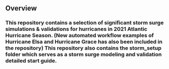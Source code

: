 ## Overview
### This repository contains a selection of significant storm surge simulations & validations for hurricanes in 2021 Atlantic Hurricane Season. (New automated workflow examples of Hurricane Elsa and Hurricane Grace has also been included in the repository) This repository also contains the storm_setup folder which serves as a storm surge modeling and validation detailed start guide.



